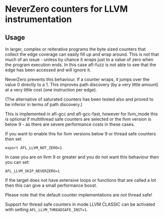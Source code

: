 # NeverZero counters for LLVM instrumentation

## Usage

In larger, complex or reiterative programs the byte sized counters that collect
the edge coverage can easily fill up and wrap around.
This is not that much of an issue - unless by chance it wraps just to a value
of zero when the program execution ends.
In this case afl-fuzz is not able to see that the edge has been accessed and
will ignore it.

NeverZero prevents this behaviour. If a counter wraps, it jumps over the value
0 directly to a 1. This improves path discovery (by a very little amount)
at a very little cost (one instruction per edge).

(The alternative of saturated counters has been tested also and proved to be
inferior in terms of path discovery.)

This is implemented in afl-gcc and afl-gcc-fast, however for llvm_mode this is
optional if multithread safe counters are selected or the llvm version is below
9 - as there are severe performance costs in these cases.

If you want to enable this for llvm versions below 9 or thread safe counters
then set

```
export AFL_LLVM_NOT_ZERO=1
```

In case you are on llvm 9 or greater and you do not want this behaviour then
you can set:
```
AFL_LLVM_SKIP_NEVERZERO=1
```
If the target does not have extensive loops or functions that are called
a lot then this can give a small performance boost.

Please note that the default counter implementations are not thread safe!

Support for thread safe counters in mode LLVM CLASSIC can be activated with setting
`AFL_LLVM_THREADSAFE_INST=1`.